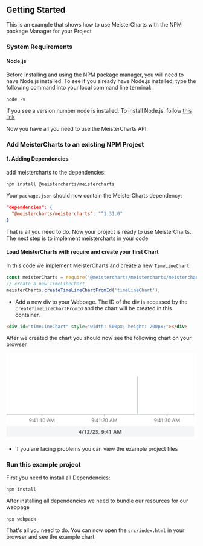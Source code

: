 ## Getting Started
This is an example that shows how to use MeisterCharts with the NPM package
Manager for your Project

### System Requirements

#### Node.js
Before installing and using the NPM package manager, you will need to have Node.js installed. To see if you already have Node.js installed,
type the following command into your local command line terminal:
```shell
node -v
```
If you see a version number node is installed.
To install Node.js, follow <a href="https://nodejs.org/en">this link</a>

Now you have all you need to use the MeisterCharts API.

### Add MeisterCharts to an existing NPM Project

#### 1. Adding Dependencies
add meistercharts to the dependencies:
```shell
npm install @meistercharts/meistercharts
```
Your ``package.json`` should now contain the MeisterCharts dependency:
```json
"dependencies": {
  "@meistercharts/meistercharts": "^1.31.0"
}
```
That is all you need to do. Now your project is ready to use MeisterCharts.
The next step is to implement meistercharts in your code

#### Load MeisterCharts with require and create your first Chart
In this code we implement MeisterCharts and create a new ``TimeLineChart``
```js
const meisterCharts = require('@meistercharts/meistercharts/meistercharts-easy-api');
// create a new TimeLineChart
meisterCharts.createTimeLineChartFromId('timeLineChart');
```

* Add a new div to your Webpage. The ID of the div is accessed by the ``createTimeLineChartFromId`` and the
  chart will be created in this container.

```HTML
<div id="timeLineChart" style="width: 500px; height: 200px;"></div>
```

After we created the chart you should now see the following chart on your browser
<p align="center">
<img src="img/TimeLineChartMinimal.png">
</p>

* If you are facing problems you can view the example project files

### Run this example project
First you need to install all Dependencies:
```shell
npm install
```

After installing all dependencies we need to bundle our resources
for our webpage

```shell
npx webpack
```

That's all you need to do. You can now open the ``src/index.html``
in your browser and see the example chart
